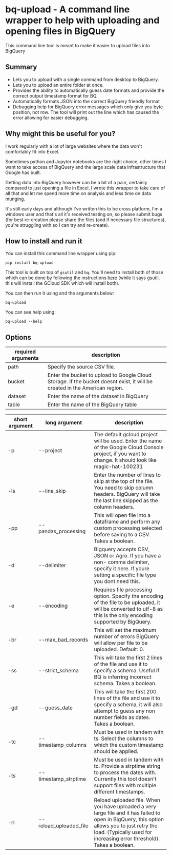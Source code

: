 # bq-upload - A command line wrapper to help  with uploading and opening files in BigQuery

This command line tool is meant to make it easier to upload files into BigQuery

## Summary

- Lets you to upload with a single command from desktop to BigQuery.
- Lets you to upload an entire folder at once.
- Provides the ability to automatically guess date formats and provide the correct output timestamp format for BQ.
- Automatically formats JSON into the correct BigQuery friendly format
- Debugging help for BigQuery error messages which only give you byte position, not row. The tool will print out the line which has caused the error allowing for easier debugging.

## Why might this be useful for you?

I work regularly with a lot of large websites where the data won't comfortably fit into Excel.

Sometimes python and Jupyter notebooks are the right choice, other times I want to take access of BigQuery and the large scale data infrastructure that Google has built.

Getting data into BigQuery however can be a bit of a pain, certainly compared to just opening a file in Excel. I wrote this wrapper to take care of all that and let me spend more time on analysis and less time on data munging.

It's still early days and although I've written this to be cross platform, I'm a windows user and that's all it's received testing on, so please submit bugs (for best re-creation please share the files (and if necessary file structures), you're struggling with so I can try and re-create).

## How to install and run it

You can install this command line wrapper using pip:

`pip install bq-upload`

This tool is built on top of `gsutil` and `bq`. You'll need to install both of those which can be done by following the instructions [here](https://cloud.google.com/storage/docs/gsutil_install) (while it says gsutil, this will install the GCloud SDK which will install both).

You can then run it using and the arguments below:

`bq-upload`

You can see help using:

`bq-upload --help`

## Options



| required arguments | description                              |
| ------------------ | ---------------------------------------- |
| path               | Specify the source CSV file.             |
| bucket             | Enter the bucket to upload to Google Cloud Storage. If the bucket doesnt exist, it will be created in the American region. |
| dataset            | Enter the name of the dataset in BigQuery |
| table              | Enter the name of the BigQuery table     |



| short argument | long argument          | description                              |
| -------------- | ---------------------- | ---------------------------------------- |
| -p             | --project              | The default gcloud project will be used. Enter the name of the Google Cloud Console project, if you want to change. It should look like magic-hat-100231 |
| -ls            | --line_skip            | Enter the number of lines to skip at the top of the file. You need to skip column headers. BigQuery will take the last line skipped as the column headers. |
| -pp            | --pandas_processing    | This will open file into a dataframe and perform any custom processing selected before saving to a CSV. Takes a boolean. |
| -d             | --delimiter            | Bigquery accepts CSV, JSON or Agro. If you have a non- comma delimiter, specify it here. If youre setting a specific file type you dont need this. |
| -e             | --encoding             | Requires file processing option. Specify the encoding of the file to be uploaded, it will be converted to utf-8 as this is the only encoding supported by BigQuery. |
| -br            | --max_bad_records      | This will set the maximum number of errors BigQuery will allow per file to be uploaded. Default: 0. |
| -ss            | --strict_schema        | This will take the first 2 lines of the file and use it to specify a schema. Useful if BQ is  inferring incorrect schema. Takes a boolean. |
| -gd            | --guess_date           | This will take the first 200 lines of the file and use it to specify a schema, it will also  attempt to guess any non number fields as dates. Takes a boolean. |
| -tc            | --timestamp_columns    | Must be used in tandem with ts. Select the columns to which the custom timestamp should be applied. |
| -ts            | --timestamp_strptime   | Must be used in tandem with tc. Provide a strptime string to process the dates with. Currently this tool doesn't support files with multiple different timestamps. |
| -rl            | --reload_uploaded_file | Reload uploaded file. When you have uploaded a very large file and it has failed to open in BigQuery, this option allows you to just retry the load. (Typically used for increasing error threshold). Takes a boolean. |

